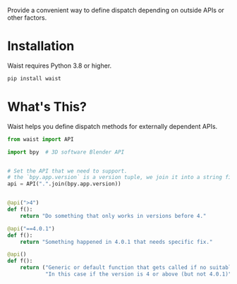 Provide a convenient way to define dispatch depending on outside APIs or other factors.

# Installation

Waist requires Python 3.8 or higher.

```bash
pip install waist
```

# What's This?
Waist helps you define dispatch methods for externally dependent APIs.


```python
from waist import API

import bpy  # 3D software Blender API


# Set the API that we need to support.
# the `bpy.app.version` is a version tuple, we join it into a string first.
api = API(".".join(bpy.app.version))


@api(">4")
def f():
    return "Do something that only works in versions before 4."

@api("==4.0.1")
def f():
    return "Something happened in 4.0.1 that needs specific fix."

@api()
def f():
    return ("Generic or default function that gets called if no suitable version spec is found." 
            "In this case if the version is 4 or above (but not 4.0.1)")

```

